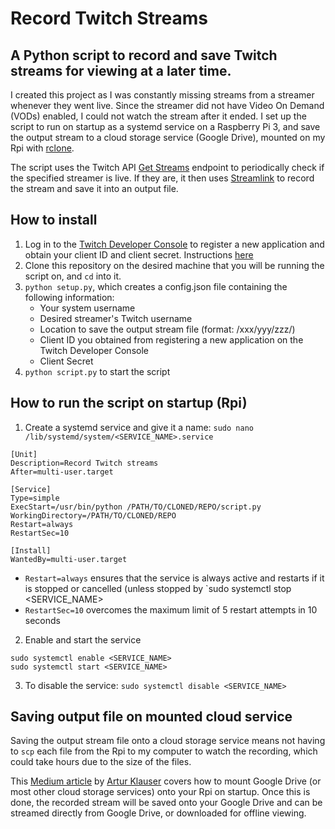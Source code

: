 # Record Twitch Streams

## A Python script to record and save Twitch streams for viewing at a later time.

I created this project as I was constantly missing streams from a streamer whenever they went live. Since the streamer did not have Video On Demand (VODs) enabled, I could not watch the stream after it ended. I set up the script to run on startup as a systemd service on a Raspberry Pi 3, and save the output stream to a cloud storage service (Google Drive), mounted on my Rpi with [rclone](https://github.com/rclone/rclone).

The script uses the Twitch API [Get Streams](https://dev.twitch.tv/docs/api/reference/#get-streams) endpoint to periodically check if the specified streamer is live.
If they are, it then uses [Streamlink](https://github.com/streamlink/streamlink) to record the stream and save it into an output file.

## How to install

1. Log in to the [Twitch Developer Console](https://dev.twitch.tv/console) to register a new application and obtain your client ID and client secret. Instructions [here](https://www.google.com/search?client=safari&rls=en&q=twitch+register+application&ie=UTF-8&oe=UTF-8)
2. Clone this repository on the desired machine that you will be running the script on, and `cd` into it.
3. `python setup.py`, which creates a config.json file containing the following information:
    * Your system username
    * Desired streamer's Twitch username
    * Location to save the output stream file (format: /xxx/yyy/zzz/)
    * Client ID you obtained from registering a new application on the Twitch Developer Console
    * Client Secret
4. `python script.py` to start the script

## How to run the script on startup (Rpi)

1. Create a systemd service and give it a name: `sudo nano /lib/systemd/system/<SERVICE_NAME>.service`
```
[Unit]
Description=Record Twitch streams
After=multi-user.target

[Service]
Type=simple
ExecStart=/usr/bin/python /PATH/TO/CLONED/REPO/script.py
WorkingDirectory=/PATH/TO/CLONED/REPO
Restart=always
RestartSec=10

[Install]
WantedBy=multi-user.target
```
* `Restart=always` ensures that the service is always active and restarts if it is stopped or cancelled (unless stopped by `sudo systemctl stop <SERVICE_NAME>
* `RestartSec=10` overcomes the maximum limit of 5 restart attempts in 10 seconds

2. Enable and start the service
```
sudo systemctl enable <SERVICE_NAME>
sudo systemctl start <SERVICE_NAME>
```
3. To disable the service: `sudo systemctl disable <SERVICE_NAME>`

## Saving output file on mounted cloud service


Saving the output stream file onto a cloud storage service means not having to `scp` each file from the Rpi to my computer to watch the recording, which could take hours due to the size of the files.

This [Medium article](https://medium.com/@artur.klauser/mounting-google-drive-on-raspberry-pi-dd15193d8138) by [Artur Klauser](https://github.com/ArturKlauser) covers how to mount Google Drive (or most other cloud storage services) onto your Rpi on startup.
Once this is done, the recorded stream will be saved onto your Google Drive and can be streamed directly from Google Drive, or downloaded for offline viewing.
